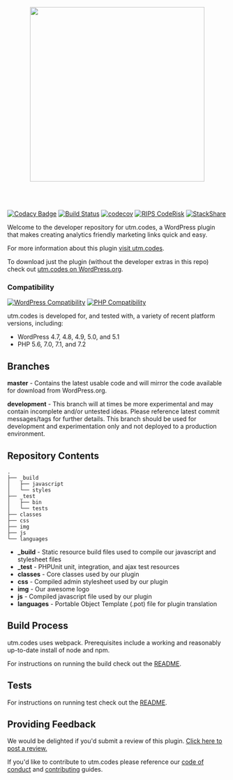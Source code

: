 <p align="center" style="padding-bottom:20px"><img src="img/utm-dot-codes-logo.png" width="400"></p><p>&nbsp;</p>

[![Codacy Badge](https://api.codacy.com/project/badge/Grade/5ed065c06159462cbd425fb39f9b7fd0)](https://app.codacy.com/app/chrislarrycarl/utm.codes?utm_source=github.com&utm_medium=referral&utm_content=asdfdotdev/utm.codes&utm_campaign=Badge_Grade_Dashboard)
[![Build Status](https://travis-ci.org/christopherldotcom/utm.codes.svg?branch=master)](https://travis-ci.org/christopherldotcom/utm.codes) [![codecov](https://codecov.io/gh/christopherldotcom/utm.codes/branch/master/graph/badge.svg)](https://codecov.io/gh/christopherldotcom/utm.codes) [![RIPS CodeRisk](https://coderisk.com/wp/plugin/utm-dot-codes/badge "RIPS CodeRisk")](https://coderisk.com/wp/plugin/utm-dot-codes) [![StackShare](https://img.shields.io/badge/tech-stack-0690fa.svg?style=flat)](https://stackshare.io/christopherl/utm-codes)

Welcome to the developer repository for utm.codes, a WordPress plugin that makes creating analytics friendly marketing links quick and easy.

For more information about this plugin [visit utm.codes](https://utm.codes).

To download just the plugin (without the developer extras in this repo) check out [utm.codes on WordPress.org](https://wordpress.org/plugins/utm-dot-codes/).

### Compatibility

[![WordPress Compatibility](https://img.shields.io/badge/WordPress-4.7_to_5.1-blue.svg?logo=wordpress)](https://wordpress.org/) [![PHP Compatibility](https://img.shields.io/badge/PHP-5.6_to_7.2-%238892BF.svg?logo=php)](https://php.net/)

utm.codes is developed for, and tested with, a variety of recent platform versions, including:

- WordPress 4.7, 4.8, 4.9, 5.0, and 5.1
- PHP 5.6, 7.0, 7.1, and 7.2

## Branches

**master** - Contains the latest usable code and will mirror the code available for download from WordPress.org.

**development** - This branch will at times be more experimental and may contain incomplete and/or untested ideas. Please reference latest commit messages/tags for further details. This branch should be used for development and experimentation only and not deployed to a production environment.

## Repository Contents

```
.
├── _build
│   ├── javascript
│   └── styles
├── _test
│   ├── bin
│   └── tests
├── classes
├── css
├── img
├── js
└── languages
```

- **_build** - Static resource build files used to compile our javascript and stylesheet files
- **_test** - PHPUnit unit, integration, and ajax test resources
- **classes** - Core classes used by our plugin
- **css** - Compiled admin stylesheet used by our plugin
- **img** - Our awesome logo
- **js** - Compiled javascript file used by our plugin
- **languages** - Portable Object Template (.pot) file for plugin translation

## Build Process

utm.codes uses webpack. Prerequisites include a working and reasonably up-to-date install of node and npm.

For instructions on running the build check out the [README](./_build#readme).

## Tests

For instructions on running test check out the [README](./_test#readme).

## Providing Feedback

We would be delighted if you'd submit a review of this plugin. [Click here to post a review.](https://wordpress.org/plugins/utm-dot-codes/)

If you'd like to contribute to utm.codes please reference our [code of conduct](./.github/CODE_OF_CONDUCT.md) and [contributing](./.github/CONTRIBUTING.md) guides.
